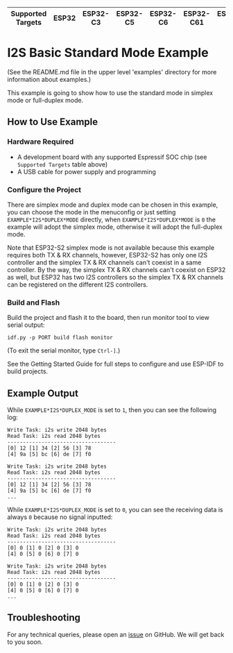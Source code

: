 | Supported Targets | ESP32 | ESP32-C3 | ESP32-C5 | ESP32-C6 | ESP32-C61 | ESP32-H2 | ESP32-P4 | ESP32-S2 | ESP32-S3 |
| ----------------- | ----- | -------- | -------- | -------- | --------- | -------- | -------- | -------- | -------- |

# I2S Basic Standard Mode Example

(See the README.md file in the upper level 'examples' directory for more information about examples.)

This example is going to show how to use the standard mode in simplex mode or full-duplex mode.

## How to Use Example

### Hardware Required

* A development board with any supported Espressif SOC chip (see `Supported Targets` table above)
* A USB cable for power supply and programming

### Configure the Project

There are simplex mode and duplex mode can be chosen in this example, you can choose the mode in the menuconfig or just setting `EXAMPLE*I2S*DUPLEX*MODE` directly, when `EXAMPLE*I2S*DUPLEX*MODE` is `0` the example will adopt the simplex mode, otherwise it will adopt the full-duplex mode.

Note that ESP32-S2 simplex mode is not available because this example requires both TX & RX channels, however, ESP32-S2 has only one I2S controller and the simplex TX & RX channels can't coexist in a same controller. By the way, the simplex TX & RX channels can't coexist on ESP32 as well, but ESP32 has two I2S controllers so the simplex TX & RX channels can be registered on the different I2S controllers.

### Build and Flash

Build the project and flash it to the board, then run monitor tool to view serial output:

```
idf.py -p PORT build flash monitor
```

(To exit the serial monitor, type ``Ctrl-]``.)

See the Getting Started Guide for full steps to configure and use ESP-IDF to build projects.

## Example Output

While `EXAMPLE*I2S*DUPLEX_MODE` is set to `1`, then you can see the following log:

```
Write Task: i2s write 2048 bytes
Read Task: i2s read 2048 bytes
-----------------------------------
[0] 12 [1] 34 [2] 56 [3] 78
[4] 9a [5] bc [6] de [7] f0

Write Task: i2s write 2048 bytes
Read Task: i2s read 2048 bytes
-----------------------------------
[0] 12 [1] 34 [2] 56 [3] 78
[4] 9a [5] bc [6] de [7] f0
...
```

While `EXAMPLE*I2S*DUPLEX_MODE` is set to `0`, you can see the receiving data is always `0` because no signal inputted:

```
Write Task: i2s write 2048 bytes
Read Task: i2s read 2048 bytes
-----------------------------------
[0] 0 [1] 0 [2] 0 [3] 0
[4] 0 [5] 0 [6] 0 [7] 0

Write Task: i2s write 2048 bytes
Read Task: i2s read 2048 bytes
-----------------------------------
[0] 0 [1] 0 [2] 0 [3] 0
[4] 0 [5] 0 [6] 0 [7] 0
...
```

## Troubleshooting

For any technical queries, please open an [issue](https://github.com/espressif/esp-idf/issues) on GitHub. We will get back to you soon.
